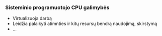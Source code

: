 ### Sisteminio programuotojo CPU galimybės
* Virtualizuoja darbą
* Leidžia palaikyti atimnties ir kitų resursų bendrą naudojimą, skirstymą
* ...
